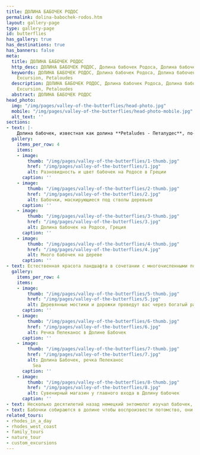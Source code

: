```yaml
---
title: ДОЛИНА БАБОЧЕК РОДОС
permalink: dolina-babochek-rodos.htm
layout: gallery-page
type: gallery-page
id: butterflies
has_gallery: true
has_destinations: true
has_banners: false
meta:
  title: ДОЛИНА БАБОЧЕК РОДОС
  http_desc: ДОЛИНА БАБОЧЕК РОДОС, Долина бабочек Родоса, Долина бабочек на Родосе, долина Petaludes - Петалудес, Родос, Греция
  keywords: ДОЛИНА БАБОЧЕК РОДОС, Долина бабочек Родоса, Долина бабочек на Родосе, долина Petaludes - Петалудес, Родос, Греция
    Excursion, Petaloudes
  description: ДОЛИНА БАБОЧЕК РОДОС, Долина бабочек Родоса, Долина бабочек на Родосе, долина Petaludes - Петалудес, Родос, Греция
    Excursion, Petaloudes
  abstract: ДОЛИНА БАБОЧЕК РОДОС
head_photo:
  img: "/img/pages/valley-of-the-butterflies/head-photo.jpg"
  mobile: "/img/pages/valley-of-the-butterflies/head-photo-mobile.jpg"
  alt_text: ''
sections:
- text: |-
    Долина бабочек, известная как долина **Petaludes - Петалудес**, по-гречески, расположена на западной стороне острова Родос. Ввиду повышенной влажности и густой растительности здесь сформировался свой исключительный микроклимат -- уникальный биотоп, который стал домом для многих видов флоры и фауны, в особенности для мотыльков Джерсийского тигра (Jersey  Tiger  moths). Ежегодно с середины июня до середины сентября долину усеивают тысячи ярких мотыльков, привлекает их живительная влага и характерный аромат, который источают эвкалипты и деревья Liquidambar  Orientalis.
  gallery:
    items_per_row: 4
    items:
    - image:
        thumb: "/img/pages/valley-of-the-butterflies/1-thumb.jpg"
        href: "/img/pages/valley-of-the-butterflies/1.jpg"
        alt: Разновидность и цвет бабочек на Родосе в Греции
      caption: ''
    - image:
        thumb: "/img/pages/valley-of-the-butterflies/2-thumb.jpg"
        href: "/img/pages/valley-of-the-butterflies/2.jpg"
        alt: Бабочки, маскирующиеся под стволы деревьев
      caption: ''
    - image:
        thumb: "/img/pages/valley-of-the-butterflies/3-thumb.jpg"
        href: "/img/pages/valley-of-the-butterflies/3.jpg"
        alt: Долина бабочек на Родосе, Греция
      caption: ''
    - image:
        thumb: "/img/pages/valley-of-the-butterflies/4-thumb.jpg"
        href: "/img/pages/valley-of-the-butterflies/4.jpg"
        alt: Много бабочек на дереве
      caption: ''
- text: Естественная красота ландшафта в сочетании с многочисленными порхающими бабочками ежегодно привлекает в долину полчища местных и иностранных туристов. К сожалению, популяция бабочек постепенно сокращается из-за деятельности человека. Взрослые особи насекомых практически не питаются, поскольку у них атрофирован желудок, если их беспокоить, они будут вынуждены совершать лишние перелеты, чрезмерно расходуя свою энергию, и погибнут раньше, чем смогут оставить потомство.
  gallery:
    items_per_row: 4
    items:
    - image:
        thumb: "/img/pages/valley-of-the-butterflies/5-thumb.jpg"
        href: "/img/pages/valley-of-the-butterflies/5.jpg"
        alt: Деревянные мостики и дорожки проведут вас через богатый растительностью редкий биотоп
      caption: ''
    - image:
        thumb: "/img/pages/valley-of-the-butterflies/6-thumb.jpg"
        href: "/img/pages/valley-of-the-butterflies/6.jpg"
        alt: Речка Пелеканос в Долине Бабочек
      caption: ''
    - image:
        thumb: "/img/pages/valley-of-the-butterflies/7-thumb.jpg"
        href: "/img/pages/valley-of-the-butterflies/7.jpg"
        alt: Долина Бабочек, речка Пелеканос
          Sea
      caption: ''
    - image:
        thumb: "/img/pages/valley-of-the-butterflies/8-thumb.jpg"
        href: "/img/pages/valley-of-the-butterflies/8.jpg"
        alt: Сувенирный магазин у главного входа в Долину бабочек
      caption: ''
- text: Несколько десятилетий назад немецкий энтомолог изучал бабочек, которые появляются в Долине бабочек с июня по сентябрь. Этот особый вид называется Callimorpha Qudripunctaria Himalaiensis. Замечательное название соответствует этому виду, так как он был впервые обнаружен в великих горах Гималаев. Эти бабочки в изобилии встречаются в Австралии, Бразилии, Перу, Калифорнии и многих других местах, где среди местной растительности присутствуют деревья Liquidambar Orientalis.
- text: Бабочки собираются в долине чтобы воспроизвести потомство, они спариваются, после чего мужские особи погибают, а женские разлетаются на некоторое расстояние от долины, откладывают яйца и затем тоже погибают. Весной из яиц сформируются личинки, которые потом превратятся в гусениц, а гусеницы в куколок. Трансформация завершится в начале июня, когда куколки превратятся во взрослых бабочек. Таким образом жизненный цикл повторяется из года в год, бабочки летят в прохладное влажное ущелье, путешествуя исключительно в ночное время.
related_tours:
- rhodes_in_a_day
- rhodes_west_coast
- family_tours
- nature_tour
- custom_excursions
---
```


